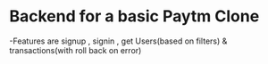 # Backend for a basic Paytm Clone
-Features are signup , signin , get Users(based on filters) & transactions(with roll back on error)
